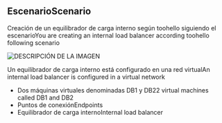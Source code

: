 ## <a name="scenario"></a><span data-ttu-id="14bfc-101">Escenario</span><span class="sxs-lookup"><span data-stu-id="14bfc-101">Scenario</span></span>

<span data-ttu-id="14bfc-102">Creación de un equilibrador de carga interno según toohello siguiendo el escenario</span><span class="sxs-lookup"><span data-stu-id="14bfc-102">You are creating an internal load balancer according toohello following scenario</span></span>

![DESCRIPCIÓN DE LA IMAGEN](./media/load-balancer-get-started-ilb-scenario-include/figure1.png)

<span data-ttu-id="14bfc-104">Un equilibrador de carga interno está configurado en una red virtual</span><span class="sxs-lookup"><span data-stu-id="14bfc-104">An internal load balancer is configured in a virtual network</span></span>

* <span data-ttu-id="14bfc-105">Dos máquinas virtuales denominadas DB1 y DB2</span><span class="sxs-lookup"><span data-stu-id="14bfc-105">2 virtual machines called DB1 and DB2</span></span>
* <span data-ttu-id="14bfc-106">Puntos de conexión</span><span class="sxs-lookup"><span data-stu-id="14bfc-106">Endpoints</span></span>
* <span data-ttu-id="14bfc-107">Equilibrador de carga interno</span><span class="sxs-lookup"><span data-stu-id="14bfc-107">Internal load balancer</span></span>
